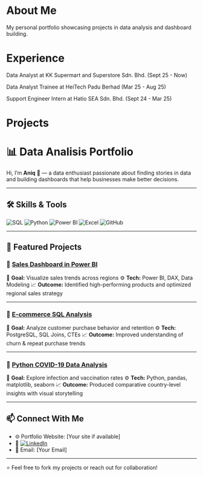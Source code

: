 # About Me
My personal portfolio showcasing projects in data analysis and dashboard building.
# Experience
Data Analyst at KK Supermart and Superstore Sdn. Bhd. (Sept 25 - Now)

Data Analyst Trainee at HeiTech Padu Berhad (Mar 25 - Aug 25)

Support Engineer Intern at Hatio SEA Sdn. Bhd. (Sept 24 - Mar 25)

# Projects

# 📊 Data Analisis Portfolio

Hi, I’m **Aniq** 👋 — a data enthusiast passionate about finding stories in data and building dashboards that help businesses make better decisions.

---

## 🛠️ Skills & Tools

![SQL](https://img.shields.io/badge/SQL-PostgreSQL-blue)
![Python](https://img.shields.io/badge/Python-Data%20Analysis-yellow)
![Power BI](https://img.shields.io/badge/Power%20BI-DAX-green)
![Excel](https://img.shields.io/badge/Excel-Advanced-brightgreen)
![GitHub](https://img.shields.io/badge/Git-GitHub-lightgrey)

---

## 📂 Featured Projects

### 🔹 [Sales Dashboard in Power BI](link-to-project)

📌 **Goal:** Visualize sales trends across regions
⚙️ **Tech:** Power BI, DAX, Data Modeling
📈 **Outcome:** Identified high-performing products and optimized regional sales strategy

---

### 🔹 [E-commerce SQL Analysis](link-to-project)

📌 **Goal:** Analyze customer purchase behavior and retention
⚙️ **Tech:** PostgreSQL, SQL Joins, CTEs
📈 **Outcome:** Improved understanding of churn & repeat purchase trends

---

### 🔹 [Python COVID-19 Data Analysis](link-to-project)

📌 **Goal:** Explore infection and vaccination rates
⚙️ **Tech:** Python, pandas, matplotlib, seaborn
📈 **Outcome:** Produced comparative country-level insights with visual storytelling

---

## 📫 Connect With Me

* 🌐 Portfolio Website: \[Your site if available]
* 💼 [![LinkedIn](https://img.shields.io/badge/LinkedIn-Connect-blue)](Your_LinkedIn_URL)
* 📧 Email: \[Your Email]

---

⭐ Feel free to fork my projects or reach out for collaboration!

